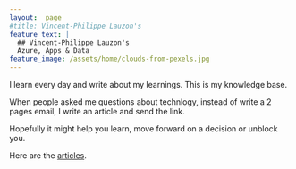 ```yaml
---
layout:  page
#title: Vincent-Philippe Lauzon's
feature_text: |
  ## Vincent-Philippe Lauzon's
  Azure, Apps & Data
feature_image: /assets/home/clouds-from-pexels.jpg
---
```


I learn every day and write about my learnings.  This is my knowledge base.

When people asked me questions about technlogy, instead of write a 2 pages email, I write an article and send the link.

Hopefully it might help you learn, move forward on a decision or unblock you.

Here are the [articles](/articles/).